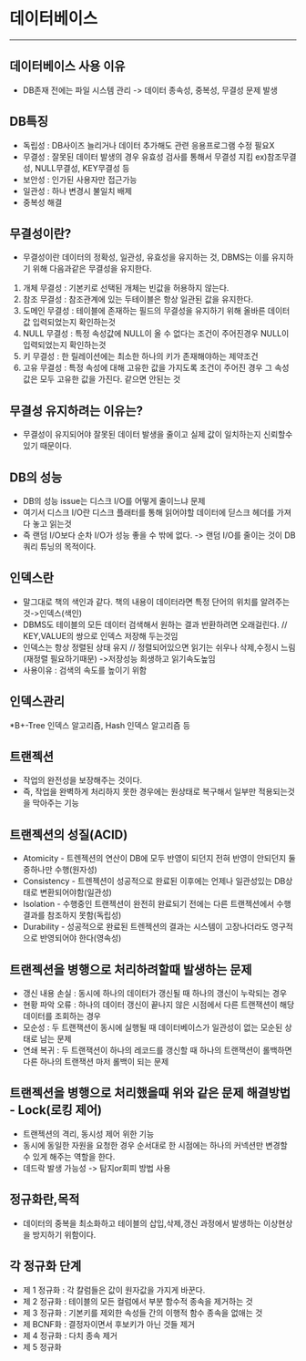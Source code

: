 
# 데이터베이스  
---

## 데이터베이스 사용 이유  

* DB존재 전에는 파일 시스템 관리  -> 데이터 종속성, 중복성, 무결성 문제 발생

## DB특징  

* 독립성 : DB사이즈 늘리거나 데이터 추가해도 관련 응용프로그램 수정 필요X
* 무결성 : 잘못된 데이터 발생의 경우 유효성 검사를 통해서 무결성 지킴
ex)참조무결성, NULL무결성, KEY무결성 등
* 보안성 : 인가된 사용자만 접근가능
* 일관성 : 하나 변경시 불일치 배제
* 중복성 해결

## 무결성이란?

* 무결성이란 데이터의 정확성, 일관성, 유효성을 유지하는 것, DBMS는 이를 유지하기 위해 다음과같은 무결성을 유지한다.
1. 개체 무결성 : 기본키로 선택된 개체는 빈값을 허용하지 않는다.
2. 참조 무결성 : 참조관계에 있는 두테이블은 항상 일관된 값을 유지한다.
3. 도메인 무결성 : 테이블에 존재하는 필드의 무결성을 유지하기 위해 올바른 데이터값 입력되었는지 확인하는것
4. NULL 무결성 : 특정 속성값에 NULL이 올 수 없다는 조건이 주어진경우 NULL이 입력되었는지 확인하는것
5. 키 무결성 : 한 릴레이션에는 최소한 하나의 키가 존재해야하는 제약조건
6. 고유 무결성 : 특정 속성에 대해 고유한 값을 가지도록 조건이 주어진 경우 그 속성값은 모두 고유한 값을 가진다. 같으면 안된는 것

## 무결성 유지하려는 이유는?
* 무결성이 유지되어야 잘못된 데이터 발생을 줄이고 실제 값이 일치하는지 신뢰할수 있기 때문이다.

## DB의 성능

* DB의 성능 issue는 디스크 I/O를 어떻게 줄이느냐 문제
* 여기서 디스크 I/O란 디스크 플래터를 통해 읽어야할 데이터에 딛스크 헤더를 가져다 놓고 읽는것
* 즉 랜덤 I/O보다 순차 I/O가 성능 좋을 수 밖에 없다. -> 랜덤 I/O를 줄이는 것이 DB 쿼리 튜닝의 목적이다.

## 인덱스란

* 말그대로 책의 색인과 같다. 책의 내용이 데이터라면 특정 단어의 위치를 알려주는것->인덱스(색인)
* DBMS도 테이블의 모든 데이터 검색해서 원하는 결과 반환하려면 오래걸린다. // KEY,VALUE의 쌍으로 인덱스 저장해 두는것임  
* 인덱스는 항상 정렬된 상태 유지 // 정렬되어있으면 읽기는 쉬우나 삭제,수정시 느림(재정렬 필요하기때문) ->저장성능 희생하고 읽기속도높임
* 사용이유 : 검색의 속도를 높이기 위함

## 인덱스관리
*B+-Tree 인덱스 알고리즘, Hash 인덱스 알고리즘 등

## 트랜젝션
* 작업의 완전성을 보장해주는 것이다.
* 즉, 작업을 완벽하게 처리하지 못한 경우에는 원상태로 복구해서 일부만 적용되는것을 막아주는 기능  

## 트랜젝션의 성질(ACID)  
* Atomicity - 트렌젝션의 연산이 DB에 모두 반영이 되던지 전혀 반영이 안되던지 둘중하나만 수행(원자성)  
* Consistency - 트렌젝션이 성공적으로 완료된 이후에는 언제나 일관성있는 DB상태로 변환되어야함(일관성)  
* Isolation - 수행중인 트랜젝션이 완전히 완료되기 전에는 다른 트랜젝션에서 수행결과를 참조하지 못함(독립성)  
* Durability - 성공적으로 완료된 트렌젝션의 결과는 시스템이 고장나더라도 영구적으로 반영되어야 한다(영속성)  

## 트랜젝션을 병행으로 처리하려할때 발생하는 문제
* 갱신 내용 손실 : 동시에 하나의 데이터가 갱신될 때 하나의 갱신이 누락되는 경우
* 현황 파악 오류 : 하나의 데이터 갱신이 끝나지 않은 시점에서 다른 트랜잭션이 해당 데이터를 조회하는 경우
* 모순성 : 두 트랜잭션이 동시에 실행될 때 데이터베이스가 일관성이 없는 모순된 상태로 남는 문제
* 연쇄 복귀 : 두 트랜잭션이 하나의 레코드를 갱신할 때 하나의 트랜잭션이 롤백하면 다른 하나의 트랜잭션 마저 롤백이 되는 문제

## 트랜젝션을 병행으로 처리했을때 위와 같은 문제 해결방법 - Lock(로킹 제어)
* 트랜젝션의 격리, 동시성 제어 위한 기능
* 동시에 동일한 자원을 요청한 경우 순서대로 한 시점에는 하나의 커넥션만 변경할 수 있게 해주는 역할을 한다. 
* 데드락 발생 가능성 -> 탐지or회피 방법 사용

## 정규화란,목적
* 데이터의 중복을 최소화하고 테이블의 삽입,삭제,갱신 과정에서 발생하는 이상현상을 방지하기 위함이다.

## 각 정규화 단계
* 제 1 정규화 : 각 칼럼들은 값이 원자값을 가지게 바꾼다.
* 제 2 정규화 : 테이블의 모든 컬럼에서 부분 함수적 종속을 제거하는 것
* 제 3 정규화 : 기본키를 제외한 속성들 간의 이행적 함수 종속을 없애는 것
* 제 BCNF화 : 결정자이면서 후보키가 아닌 것들 제거
* 제 4 정규화 : 다치 종속 제거
* 제 5 정규화

